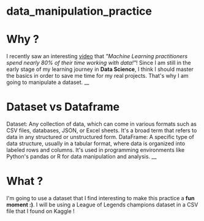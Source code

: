 # data_manipulation_practice

# Why ?

I recently saw an interesting [video](https://www.youtube.com/watch?v=PIlWp3w936s) that *"Machine Learning practitioners spend nearly 80% of their time working with data!"*! Since I am still in the early stage of my learning journey in **Data Science**, I think I should master the basics in order to save me time for my real projects. That's why I am going to manipulate a dataset.
__
# Dataset vs Dataframe

Dataset: Any collection of data, which can come in various formats such as CSV files, databases, JSON, or Excel sheets. It's a broad term that refers to data in any structured or unstructured form.
DataFrame: A specific type of data structure, usually in a tabular format, where data is organized into labeled rows and columns. It's used in programming environments like Python's pandas or R for data manipulation and analysis.
__
# What ?

I'm going to use a dataset that I find interesting to make this practice a **fun moment :)**. I will be using a League of Legends champions dataset in a CSV file that I found on Kaggle !
